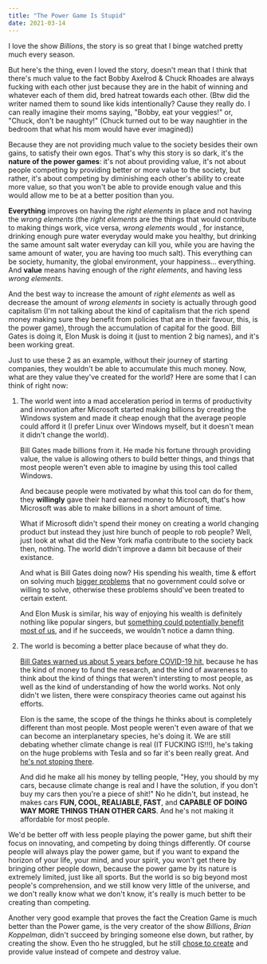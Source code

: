 ```yaml
---
title: "The Power Game Is Stupid"
date: 2021-03-14
---
```


I love the show *Billions*, the story is so great that I binge watched pretty much every season.

But here's the thing, even I loved the story, doesn't mean that I think that there's much value to the fact Bobby Axelrod & Chuck Rhoades are always fucking with each other just because they are in the habit of winning and whatever each of them did, bred hatreat towards each other. (Btw did the writer named them to sound like kids intentionally? Cause they really do. I can really imagine their moms saying, "Bobby, eat your veggies!" or, "Chuck, don't be naughty!" (Chuck turned out to be way naughtier in the bedroom that what his mom would have ever imagined))

Because they are not providing much value to the society besides their own gains, to satisfy their own egos. That's why this story is so dark, it's the **nature of the power games**: it's not about providing value, it's not about people competing by providing better or more value to the society, but rather, it's about competing by diminishing each other's ability to create more value, so that you won't be able to provide enough value and this would allow me to be at a better position than you.

**Everything** improves on having the *right elements* in place and not having the *wrong elements* (the *right elements* are the things that would contribute to making things work, vice versa, *wrong elements* would , for instance, drinking enough pure water everyday would make you healthy, but drinking the same amount salt water everyday can kill you, while you are having the same amount of water, you are having too much salt). This everything can be society, humanity, the global environment, your happiness... everything. And **value** means having enough of the *right elements*, and having less *wrong elements*.

And the best way to increase the amount of *right elements* as well as decrease the amount of *wrong elements* in society is actually through good capitalism (I'm not talking about the kind of capitalism that the rich spend money making sure they benefit from policies that are in their favour, this, is the power game), through the accumulation of capital for the good. Bill Gates is doing it, Elon Musk is doing it (just to mention 2 big names), and it's been working great.

Just to use these 2 as an example, without their journey of starting companies, they wouldn't be able to accumulate this much money. Now, what are they value they've created for the world? Here are some that I can think of right now:

1. The world went into a mad acceleration period in terms of productivity and innovation after Microsoft started making billions by creating the Windows system and made it cheap enough that the average people could afford it (I prefer Linux over Windows myself, but it doesn't mean it didn't change the world).

	Bill Gates made billions from it. He made his fortune through providing value, the value is allowing others to build better things, and things that most people weren't even able to imagine by using this tool called Windows.

	And because people were motivated by what this tool can do for them, they **willingly** gave their hard earned money to Microsoft, that's how Microsoft was able to make billions in a short amount of time.

    What if Microsoft didn't spend their money on creating a world changing product but instead they just hire bunch of people to rob people? Well, just look at what did the New York mafia contribute to the society back then, nothing. The world didn't improve a damn bit because of their existance.

	And what is Bill Gates doing now? His spending his wealth, time & effort on solving much [bigger problems](https://www.gatesfoundation.org/what-we-do) that no government could solve or willing to solve, otherwise these problems should've been treated to certain extent.

	And Elon Musk is similar, his way of enjoying his wealth is definitely nothing like popular singers, but [something could potentially benefit most of us](https://twitter.com/elonmusk/status/1050811017221963776?s=20), and if he succeeds, we wouldn't notice a damn thing.

2. The world is becoming a better place because of what they do.

	[Bill Gates warned us about 5 years before COVID-19 hit](https://youtu.be/6Af6b_wyiwI), because he has the kind of money to fund the research, and the kind of awareness to think about the kind of things that weren't intersting to most people, as well as the kind of understanding of how the world works. Not only didn't we listen, there were conspiracy theories came out against his efforts.

	Elon is the same, the scope of the things he thinks about is completely different than most people. Most people weren't even aware of that we can become an interplanetary species, he's doing it. We are still debating whether climate change is real (IT FUCKING IS!!!), he's taking on the huge problems with Tesla and so far it's been really great. And [he's not stoping there](https://twitter.com/elonmusk/status/1050812486226599936?s=20).

	And did he make all his money by telling people, "Hey, you should by my cars, because climate change is real and I have the solution, if you don't buy my cars then you're a piece of shit!" No he didn't, but instead, he makes cars **FUN, COOL, REALIABLE, FAST**, and **CAPABLE OF DOING WAY MORE THINGS THAN OTHER CARS**. And he's not making it affordable for most people.

We'd be better off with less people playing the power game, but shift their focus on innovating, and competing by doing things differently. Of course people will always play the power game, but if you want to expand the horizon of your life, your mind, and your spirit, you won't get there by bringing other people down, because the power game by its nature is extremely limited, just like all sports. But the world is so big beyond most people's comprehension, and we still know very little of the universe, and we don't really know what we don't know, it's really is much better to be creating than competing.

Another very good example that proves the fact the Creation Game is much better than the Power game, is the very creator of the show *Billions*, *Brian Koppelman*, didn't succeed by bringing someone else down, but rather, by creating the show. Even tho he struggled, but he still [chose to create](https://twitter.com/briankoppelman/status/1036918178973188096) and provide value instead of compete and destroy value.
